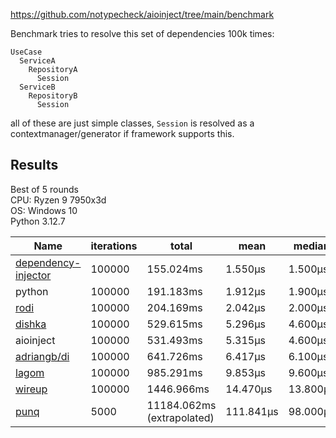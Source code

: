 https://github.com/notypecheck/aioinject/tree/main/benchmark

Benchmark tries to resolve this set of dependencies 100k times:
```
UseCase
  ServiceA
    RepositoryA
      Session
  ServiceB
    RepositoryB
      Session
```
all of these are just simple classes, `Session` is resolved as a contextmanager/generator if framework supports this.


## Results
Best of 5 rounds  
CPU: Ryzen 9 7950x3d  
OS: Windows 10  
Python 3.12.7  

| Name                                                                          | iterations | total                      | mean      | median   |
|-------------------------------------------------------------------------------|------------|----------------------------|-----------|----------|
| [dependency-injector](https://github.com/ets-labs/python-dependency-injector) | 100000     | 155.024ms                  | 1.550μs   | 1.500μs  |
| python                                                                        | 100000     | 191.183ms                  | 1.912μs   | 1.900μs  |
| [rodi](https://github.com/Neoteroi/rodi)                                      | 100000     | 204.169ms                  | 2.042μs   | 2.000μs  |
| [dishka](https://github.com/reagento/dishka)                                  | 100000     | 529.615ms                  | 5.296μs   | 4.600μs  |
| aioinject                                                                     | 100000     | 531.493ms                  | 5.315μs   | 4.600μs  |
| [adriangb/di](https://github.com/adriangb/di)                                 | 100000     | 641.726ms                  | 6.417μs   | 6.100μs  |
| [lagom](https://github.com/meadsteve/lagom)                                   | 100000     | 985.291ms                  | 9.853μs   | 9.600μs  |
| [wireup](https://github.com/maldoinc/wireup)                                  | 100000     | 1446.966ms                 | 14.470μs  | 13.800μs |
| [punq](https://github.com/bobthemighty/punq)                                  | 5000       | 11184.062ms (extrapolated) | 111.841μs | 98.000μs |
